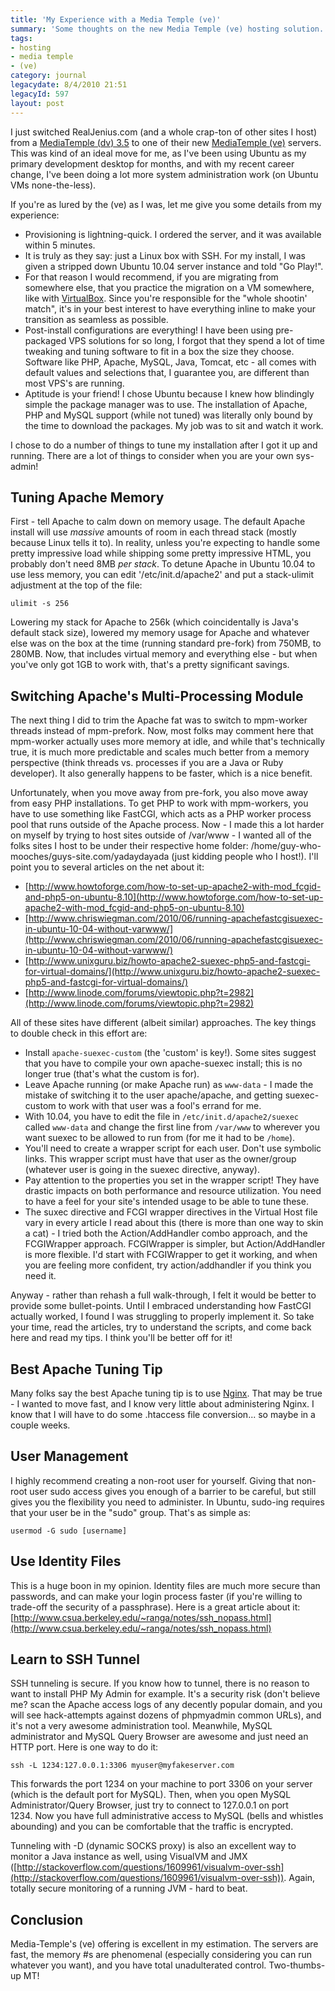 ```yaml
---
title: 'My Experience with a Media Temple (ve)'
summary: 'Some thoughts on the new Media Temple (ve) hosting solution.'
tags:
- hosting
- media temple
- (ve)
category: journal
legacydate: 8/4/2010 21:51
legacyId: 597
layout: post
---
```


I just switched RealJenius.com (and a whole crap-ton of other sites I host) from a [MediaTemple (dv) 3.5](http://mediatemple.net/webhosting/dv/) to one of their new [MediaTemple (ve)](http://mediatemple.net/webhosting/ve/) servers. This was kind of an ideal move for me, as I've been using Ubuntu as my primary development desktop for months, and with my recent career change, I've been doing a lot more system administration work (on Ubuntu VMs none-the-less).

If you're as lured by the (ve) as I was, let me give you some details from my experience:

* Provisioning is lightning-quick. I ordered the server, and it was available within 5 minutes.
* It is truly as they say: just a Linux box with SSH. For my install, I was given a stripped down Ubuntu 10.04 server instance and told "Go Play!".
* For that reason I would recommend, if you are migrating from somewhere else, that you practice the migration on a VM somewhere, like with [VirtualBox](http://www.virtualbox.org). Since you're responsible for the "whole shootin' match", it's in your best interest to have everything inline to make your transition as seamless as possible.
* Post-install configurations are everything! I have been using pre-packaged VPS solutions for so long, I forgot that they spend a lot of time tweaking and tuning software to fit in a box the size they choose. Software like PHP, Apache, MySQL, Java, Tomcat, etc - all comes with default values and selections that, I guarantee you, are different than most VPS's are running.
* Aptitude is your friend! I chose Ubuntu because I knew how blindingly simple the package manager was to use. The installation of Apache, PHP and MySQL support (while not tuned) was literally only bound by the time to download the packages. My job was to sit and watch it work.

I chose to do a number of things to tune my installation after I got it up and running. There are a lot of things to consider when you are your own sys-admin!

## Tuning Apache Memory

First - tell Apache to calm down on memory usage. The default Apache install will use *massive* amounts of room in each thread stack (mostly because Linux tells it to). In reality, unless you're expecting to handle some pretty impressive load while shipping some pretty impressive HTML, you probably don't need 8MB *per stack*. To detune Apache in Ubuntu 10.04 to use less memory, you can edit '/etc/init.d/apache2' and put a stack-ulimit adjustment at the top of the file:

	ulimit -s 256

Lowering my stack for Apache to 256k (which coincidentally is Java's default stack size), lowered my memory usage for Apache and whatever else was on the box at the time (running standard pre-fork) from 750MB, to 280MB. Now, that includes virtual memory and everything else - but when you've only got 1GB to work with, that's a pretty significant savings.

## Switching Apache's Multi-Processing Module

The next thing I did to trim the Apache fat was to switch to mpm-worker threads instead of mpm-prefork. Now, most folks may comment here that mpm-worker actually uses more memory at idle, and while that's technically true, it is much more predictable and scales much better from a memory perspective (think threads vs. processes if you are a Java or Ruby developer). It also generally happens to be faster, which is a nice benefit.

Unfortunately, when you move away from pre-fork, you also move away from easy PHP installations. To get PHP to work with mpm-workers, you have to use something like FastCGI, which acts as a PHP worker process pool that runs outside of the Apache process. Now - I made this a lot harder on myself by trying to host sites outside of /var/www - I wanted all of the folks sites I host to be under their respective home folder: /home/guy-who-mooches/guys-site.com/yadaydayada (just kidding people who I host!). I'll point you to several articles on the net about it:

* [http://www.howtoforge.com/how-to-set-up-apache2-with-mod_fcgid-and-php5-on-ubuntu-8.10](http://www.howtoforge.com/how-to-set-up-apache2-with-mod_fcgid-and-php5-on-ubuntu-8.10)
* [http://www.chriswiegman.com/2010/06/running-apachefastcgisuexec-in-ubuntu-10-04-without-varwww/](http://www.chriswiegman.com/2010/06/running-apachefastcgisuexec-in-ubuntu-10-04-without-varwww/)
* [http://www.unixguru.biz/howto-apache2-suexec-php5-and-fastcgi-for-virtual-domains/](http://www.unixguru.biz/howto-apache2-suexec-php5-and-fastcgi-for-virtual-domains/)
* [http://www.linode.com/forums/viewtopic.php?t=2982](http://www.linode.com/forums/viewtopic.php?t=2982)

All of these sites have different (albeit similar) approaches. The key things to double check in this effort are:

* Install `apache-suexec-custom` (the 'custom' is key!). Some sites suggest that you have to compile your own apache-suexec install; this is no longer true (that's what the custom is for).
* Leave Apache running (or make Apache run) as `www-data` - I made the mistake of switching it to the user apache/apache, and getting suexec-custom to work with that user was a fool's errand for me.
* With 10.04, you have to edit the file in `/etc/init.d/apache2/suexec` called `www-data` and change the first line from `/var/www` to wherever you want suexec to be allowed to run from (for me it had to be `/home`).
* You'll need to create a wrapper script for each user. Don't use symbolic links. This wrapper script must have that user as the owner/group (whatever user is going in the suexec directive, anyway).
* Pay attention to the properties you set in the wrapper script! They have drastic impacts on both performance and resource utilization. You need to have a feel for your site's intended usage to be able to tune these.
* The suxec directive and FCGI wrapper directives in the Virtual Host file vary in every article I read about this (there is more than one way to skin a cat) - I tried both the Action/AddHandler combo approach, and the FCGIWrapper approach. FCGIWrapper is simpler, but Action/AddHandler is more flexible. I'd start with FCGIWrapper to get it working, and when you are feeling more confident, try action/addhandler if you think you need it.

Anyway - rather than rehash a full walk-through, I felt it would be better to provide some bullet-points. Until I embraced understanding how FastCGI actually worked, I found I was struggling to properly implement it. So take your time, read the articles, try to understand the scripts, and come back here and read my tips. I think you'll be better off for it!

## Best Apache Tuning Tip

Many folks say the best Apache tuning tip is to use [Nginx](http://nginx.org/). That may be true - I wanted to move fast, and I know very little about administering Nginx. I know that I will have to do some .htaccess file conversion... so maybe in a couple weeks.

## User Management

I highly recommend creating a non-root user for yourself. Giving that non-root user sudo access gives you enough of a barrier to be careful, but still gives you the flexibility you need to administer. In Ubuntu, sudo-ing requires that your user be in the "sudo" group. That's as simple as:

	usermod -G sudo [username]

## Use Identity Files

This is a huge boon in my opinion. Identity files are much more secure than passwords, and can make your login process faster (if you're willing to trade-off the security of a passphrase). Here is a great article about it: [http://www.csua.berkeley.edu/~ranga/notes/ssh_nopass.html](http://www.csua.berkeley.edu/~ranga/notes/ssh_nopass.html)</p>

## Learn to SSH Tunnel

SSH tunneling is secure. If you know how to tunnel, there is no reason to want to install PHP My Admin for example. It's a security risk (don't believe me? scan the Apache access logs of any decently popular domain, and you will see hack-attempts against dozens of phpmyadmin common URLs), and it's not a very awesome administration tool. Meanwhile, MySQL administrator and MySQL Query Browser are awesome and just need an HTTP port. Here is one way to do it:

	ssh -L 1234:127.0.0.1:3306 myuser@myfakeserver.com

This forwards the port 1234 on your machine to port 3306 on your server (which is the default port for MySQL). Then, when you open MySQL Administrator/Query Browser, just try to connect to 127.0.0.1 on port 1234. Now you have full administrative access to MySQL (bells and whistles abounding) and you can be comfortable that the traffic is encrypted.

Tunneling with -D (dynamic SOCKS proxy) is also an excellent way to monitor a Java instance as well, using VisualVM and JMX ([http://stackoverflow.com/questions/1609961/visualvm-over-ssh](http://stackoverflow.com/questions/1609961/visualvm-over-ssh)). Again, totally secure monitoring of a running JVM - hard to beat.

## Conclusion

Media-Temple's (ve) offering is excellent in my estimation. The servers are fast, the memory #s are phenomenal (especially considering you can run whatever you want), and you have total unadulterated control. Two-thumbs-up MT!